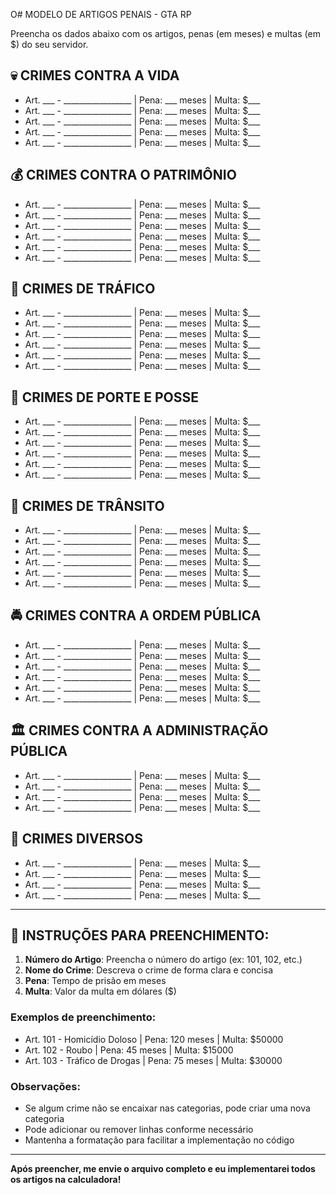 O# MODELO DE ARTIGOS PENAIS - GTA RP

Preencha os dados abaixo com os artigos, penas (em meses) e multas (em $) do seu servidor.

## 💀 CRIMES CONTRA A VIDA
- Art. ___ - _________________ | Pena: ___ meses | Multa: $___
- Art. ___ - _________________ | Pena: ___ meses | Multa: $___
- Art. ___ - _________________ | Pena: ___ meses | Multa: $___
- Art. ___ - _________________ | Pena: ___ meses | Multa: $___
- Art. ___ - _________________ | Pena: ___ meses | Multa: $___

## 💰 CRIMES CONTRA O PATRIMÔNIO
- Art. ___ - _________________ | Pena: ___ meses | Multa: $___
- Art. ___ - _________________ | Pena: ___ meses | Multa: $___
- Art. ___ - _________________ | Pena: ___ meses | Multa: $___
- Art. ___ - _________________ | Pena: ___ meses | Multa: $___
- Art. ___ - _________________ | Pena: ___ meses | Multa: $___
- Art. ___ - _________________ | Pena: ___ meses | Multa: $___

## 💊 CRIMES DE TRÁFICO
- Art. ___ - _________________ | Pena: ___ meses | Multa: $___
- Art. ___ - _________________ | Pena: ___ meses | Multa: $___
- Art. ___ - _________________ | Pena: ___ meses | Multa: $___
- Art. ___ - _________________ | Pena: ___ meses | Multa: $___
- Art. ___ - _________________ | Pena: ___ meses | Multa: $___
- Art. ___ - _________________ | Pena: ___ meses | Multa: $___

## 🔫 CRIMES DE PORTE E POSSE
- Art. ___ - _________________ | Pena: ___ meses | Multa: $___
- Art. ___ - _________________ | Pena: ___ meses | Multa: $___
- Art. ___ - _________________ | Pena: ___ meses | Multa: $___
- Art. ___ - _________________ | Pena: ___ meses | Multa: $___
- Art. ___ - _________________ | Pena: ___ meses | Multa: $___
- Art. ___ - _________________ | Pena: ___ meses | Multa: $___

## 🚗 CRIMES DE TRÂNSITO
- Art. ___ - _________________ | Pena: ___ meses | Multa: $___
- Art. ___ - _________________ | Pena: ___ meses | Multa: $___
- Art. ___ - _________________ | Pena: ___ meses | Multa: $___
- Art. ___ - _________________ | Pena: ___ meses | Multa: $___
- Art. ___ - _________________ | Pena: ___ meses | Multa: $___
- Art. ___ - _________________ | Pena: ___ meses | Multa: $___

## 🚔 CRIMES CONTRA A ORDEM PÚBLICA
- Art. ___ - _________________ | Pena: ___ meses | Multa: $___
- Art. ___ - _________________ | Pena: ___ meses | Multa: $___
- Art. ___ - _________________ | Pena: ___ meses | Multa: $___
- Art. ___ - _________________ | Pena: ___ meses | Multa: $___
- Art. ___ - _________________ | Pena: ___ meses | Multa: $___
- Art. ___ - _________________ | Pena: ___ meses | Multa: $___

## 🏛️ CRIMES CONTRA A ADMINISTRAÇÃO PÚBLICA
- Art. ___ - _________________ | Pena: ___ meses | Multa: $___
- Art. ___ - _________________ | Pena: ___ meses | Multa: $___
- Art. ___ - _________________ | Pena: ___ meses | Multa: $___
- Art. ___ - _________________ | Pena: ___ meses | Multa: $___

## 🚨 CRIMES DIVERSOS
- Art. ___ - _________________ | Pena: ___ meses | Multa: $___
- Art. ___ - _________________ | Pena: ___ meses | Multa: $___
- Art. ___ - _________________ | Pena: ___ meses | Multa: $___
- Art. ___ - _________________ | Pena: ___ meses | Multa: $___

---

## 📝 INSTRUÇÕES PARA PREENCHIMENTO:

1. **Número do Artigo**: Preencha o número do artigo (ex: 101, 102, etc.)
2. **Nome do Crime**: Descreva o crime de forma clara e concisa
3. **Pena**: Tempo de prisão em meses
4. **Multa**: Valor da multa em dólares ($)

### Exemplos de preenchimento:
- Art. 101 - Homicídio Doloso | Pena: 120 meses | Multa: $50000
- Art. 102 - Roubo | Pena: 45 meses | Multa: $15000
- Art. 103 - Tráfico de Drogas | Pena: 75 meses | Multa: $30000

### Observações:
- Se algum crime não se encaixar nas categorias, pode criar uma nova categoria
- Pode adicionar ou remover linhas conforme necessário
- Mantenha a formatação para facilitar a implementação no código

---

**Após preencher, me envie o arquivo completo e eu implementarei todos os artigos na calculadora!** 